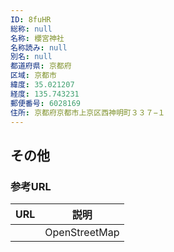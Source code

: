 ```yaml
---
ID: 8fuHR
総称: null
名称: 櫻宮神社
名称読み: null
別名: null
都道府県: 京都府
区域: 京都市
緯度: 35.021207
経度: 135.743231
郵便番号: 6028169
住所: 京都府京都市上京区西神明町３３７−１
---
```


## その他

### 参考URL

| URL | 説明          |
| --- | ------------- |
|     | OpenStreetMap |
